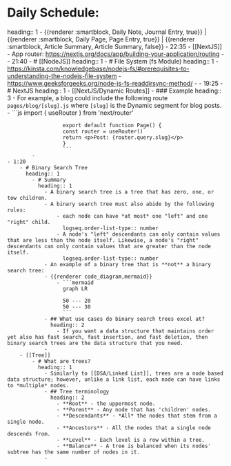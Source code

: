 # Daily Schedule:
heading:: 1
	- {{renderer :smartblock, Daily Note, Journal Entry, true}} | {{renderer :smartblock, Daily Page, Page Entry, true}} | {{renderer :smartblock, Article Summary, Article Summary, false}}
	- 22:35
		- [[NextJS]]
			- App router: https://nextjs.org/docs/app/building-your-application/routing
			-
	- 21:40
		- # [[NodeJS]]
		  heading:: 1
			- # File System (fs Module)
			  heading:: 1
				- https://kinsta.com/knowledgebase/nodejs-fs/#prerequisites-to-understanding-the-nodejs-file-system
				- https://www.geeksforgeeks.org/node-js-fs-readdirsync-method/
				-
	- 19:25
		- # NextJS
		  heading:: 1
			- [[NextJS/Dynamic Routes]]
				- ### Example
				  heading:: 3
					- For example, a blog could include the following route `pages/blog/[slug].js` where `[slug]` is the Dynamic segment for blog posts.
					- ```js
					  import { useRouter } from 'next/router'
					  
					  export default function Page() {
					  const router = useRouter()
					  return <p>Post: {router.query.slug}</p>
					  }
					  ```
			-
	- 1:20
		- # Binary Search Tree
		  heading:: 1
			- # Summary
			  heading:: 1
				- A binary search tree is a tree that has zero, one, or tow children.
				- A binary search tree must also abide by the following rules:
					- each node can have *at most* one "left" and one "right" child.
					  logseq.order-list-type:: number
					- A node's "left" descendants can only contain values that are less than the node itself. Likewise, a node's "right" descendants can only contain values that are greater than the node itself.
					  logseq.order-list-type:: number
				- An example of a binary tree that is **not** a binary search tree:
				- {{renderer code_diagram,mermaid}}
					- ```mermaid
					  graph LR
					  
					  50 --- 20
					  50 --- 30
					  ```
				- ## What use cases do binary search trees excel at?
				  heading:: 2
					- If you want a data structure that maintains order yet also has fast search, fast insertion, and fast deletion, then binary search trees are the data structure that you need.
				-
		- [[Tree]]
			- # What are trees?
			  heading:: 1
				- Similarly to [[DSA/Linked List]], trees are a node based data structure; however, unlike a link list, each node can have links to *multiple* nodes.
				- ## Tree terminology
				  heading:: 2
					- **Root** - the uppermost node.
					- **Parent** - Any node that has 'children' nodes.
					- **Descendants** - *All* the nodes that stem from a single node.
					- **Ancestors** - All the nodes that a single node descends from.
					- **Level** - Each level is a row within a tree.
					- **Balance** - A tree is balanced when its nodes' subtree has the same number of nodes in it.
				-